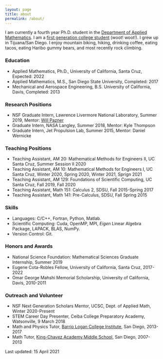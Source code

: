 ```yaml
---
layout: page
title: about
permalink: /about/
---
```


I am currently a fourth year Ph.D. student in the [Department of Applied Mathematics](https://www.soe.ucsc.edu/departments/applied-mathematics). I am a [first generation college student](https://firstgen.ucsc.edu) (woot! woot!). I grew up in Tijuana/San Diego. I enjoy mountain biking, hiking, drinking coffee, eating tacos, eating Haribo gummy bears, and most recently rock climbing.

### Education
- Applied Mathematics, Ph.D., University of California, Santa Cruz, Expected: 2022
- Applied Mathematics, M.S., San Diego State University, Completed: 2017
- Mechanical and Aerospace Engineering, B.S. University of California, Davis, Completed: 2013

### Research Positions
- NSF Graduate Intern, Lawrence Livermore National Laboratory, Summer 2019, Mentor: [Will Pazner](https://pazner.github.io)
- Graduate Intern, NASA Langley, Summer 2018, Mentor: Kyle Thompson
- Graduate Intern, Jet Propulsion Lab, Summer 2015, Mentor: Daniel Wernicke

### Teaching Positions
- Teaching Assistant, AM 20: Mathematical Methods for Engineers II, UC Santa Cruz, Summer Session II 2020
- Teaching Assistant, AM 10: Mathematical Methods for Engineers I, UC Santa Cruz, Winter 2020, Spring 2020, Winter 2021, Sprign 2021
- Teaching Assistant, AM 129: Foundations of Scientific Computing, UC Santa Cruz, Fall 2019, Fall 2020
- Teaching Assistant, Math 151: Calculus 2, SDSU, Fall 2015-Spring 2017
- Teaching Assistant, Math 141: Pre-Calculus, SDSU, Fall Spring 2015

### Skills
- Languages: C/C++, Fortran, Python, Matlab.
- Scientific Computing: Cuda, OpenMP, MPI, *Eigen* Linear Algebra Package, LAPACK, BLAS, NumPy.
- Version Control: Git.

### Honors and Awards
- National Science Foundation: Mathematical Sciences Graduate Internship, Summer 2019
- Eugene Cota-Robles Fellow, University of California, Santa Cruz, 2017-2022
- Omar George Mahshi Memorial Scholarship, University of California, Davis, 2010-2011

### Outreach and Volunteer
- NSF Next Generation Scholars Mentor, UCSC, Dept. of Applied Math, Winter 2020-Present
- STEM Career Day Presenter, Ceiba College Preparatory Academy, Watsonville, 9 March 2018
- Math and Physics Tutor, [Barrio Logan College Institute](https://blci.org/), San Diego, 2013-2017
- Math Tutor, [King-Chavez Academy Middle School](https://kingchavez.org/), San Diego, 2007-2013

Last updated: 15 April 2021
